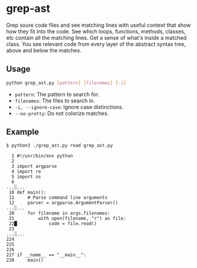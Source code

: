 # grep-ast

Grep soure code files and see matching lines with
useful context that show how they fit into the code.
See which loops, functions, methods, classes, etc
contain all the matching lines.
Get a sense of what's inside a matched class.
You see relevant code from every layer of the
abstract syntax tree, above and below the matches.


## Usage

```bash
python grep_ast.py [pattern] [filenames] [-i]
```

- `pattern`: The pattern to search for.
- `filenames`: The files to search in.
- `-i, --ignore-case`: Ignore case distinctions.
- `--no-pretty`: Do not colorize matches.

## Example


```
$ python3 ./grep_ast.py read grep_ast.py

  1 #!/usr/bin/env python
  2 
  3 import argparse
  4 import re
  5 import os
  6 
...░...
 10 def main():
 11     # Parse command line arguments
 12     parser = argparse.ArgumentParser()
...░...
 20     for filename in args.filenames:
 21         with open(filename, "r") as file:
 22█            code = file.read()
 23 
...░...
224 
225 
226 
227 if __name__ == "__main__":
228     main()
```